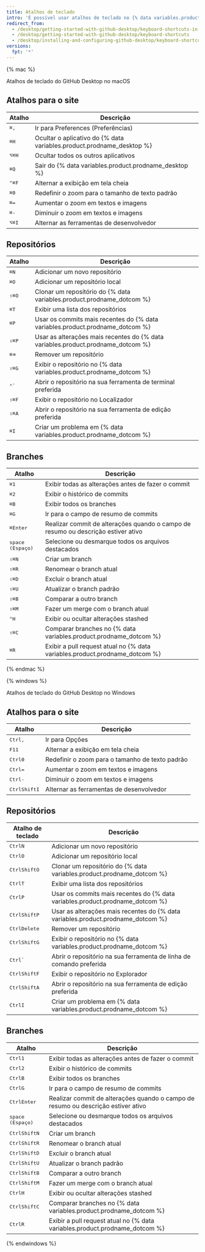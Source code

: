 ```yaml
---
title: Atalhos de teclado
intro: 'É possível usar atalhos de teclado no {% data variables.product.prodname_desktop %}.'
redirect_from:
  - /desktop/getting-started-with-github-desktop/keyboard-shortcuts-in-github-desktop/
  - /desktop/getting-started-with-github-desktop/keyboard-shortcuts
  - /desktop/installing-and-configuring-github-desktop/keyboard-shortcuts
versions:
  fpt: '*'
---
```


{% mac %}

Atalhos de teclado do GitHub Desktop no macOS

## Atalhos para o site

| Atalho                               | Descrição                                                             |
| ------------------------------------ | --------------------------------------------------------------------- |
| <kbd>⌘</kbd><kbd>,</kbd>             | Ir para Preferences (Preferências)                                    |
| <kbd>⌘</kbd><kbd>H</kbd>             | Ocultar o aplicativo do {% data variables.product.prodname_desktop %}
| <kbd>⌥</kbd><kbd>⌘</kbd><kbd>H</kbd> | Ocultar todos os outros aplicativos                                   |
| <kbd>⌘</kbd><kbd>Q</kbd>             | Sair do {% data variables.product.prodname_desktop %}
| <kbd>⌃</kbd><kbd>⌘</kbd><kbd>F</kbd> | Alternar a exibição em tela cheia                                     |
| <kbd>⌘</kbd><kbd>0</kbd>             | Redefinir o zoom para o tamanho de texto padrão                       |
| <kbd>⌘</kbd><kbd>=</kbd>             | Aumentar o zoom em textos e imagens                                   |
| <kbd>⌘</kbd><kbd>-</kbd>             | Diminuir o zoom em textos e imagens                                   |
| <kbd>⌥</kbd><kbd>⌘</kbd><kbd>I</kbd> | Alternar as ferramentas de desenvolvedor                              |

## Repositórios

| Atalho                               | Descrição                                                                        |
| ------------------------------------ | -------------------------------------------------------------------------------- |
| <kbd>⌘</kbd><kbd>N</kbd>             | Adicionar um novo repositório                                                    |
| <kbd>⌘</kbd><kbd>O</kbd>             | Adicionar um repositório local                                                   |
| <kbd>⇧</kbd><kbd>⌘</kbd><kbd>O</kbd> | Clonar um repositório do {% data variables.product.prodname_dotcom %}
| <kbd>⌘</kbd><kbd>T</kbd>             | Exibir uma lista dos repositórios                                                |
| <kbd>⌘</kbd><kbd>P</kbd>             | Usar os commits mais recentes do {% data variables.product.prodname_dotcom %}
| <kbd>⇧</kbd><kbd>⌘</kbd><kbd>P</kbd> | Usar as alterações mais recentes do {% data variables.product.prodname_dotcom %}
| <kbd>⌘</kbd><kbd>⌫</kbd>             | Remover um repositório                                                           |
| <kbd>⇧</kbd><kbd>⌘</kbd><kbd>G</kbd> | Exibir o repositório no {% data variables.product.prodname_dotcom %}
| <kbd>⌃</kbd><kbd>&grave;</kbd>       | Abrir o repositório na sua ferramenta de terminal preferida                      |
| <kbd>⇧</kbd><kbd>⌘</kbd><kbd>F</kbd> | Exibir o repositório no Localizador                                              |
| <kbd>⇧</kbd><kbd>⌘</kbd><kbd>A</kbd> | Abrir o repositório na sua ferramenta de edição preferida                        |
| <kbd>⌘</kbd><kbd>I</kbd>             | Criar um problema em {% data variables.product.prodname_dotcom %}

## Branches

| Atalho                               | Descrição                                                                         |
| ------------------------------------ | --------------------------------------------------------------------------------- |
| <kbd>⌘</kbd><kbd>1</kbd>             | Exibir todas as alterações antes de fazer o commit                                |
| <kbd>⌘</kbd><kbd>2</kbd>             | Exibir o histórico de commits                                                     |
| <kbd>⌘</kbd><kbd>B</kbd>             | Exibir todos os branches                                                          |
| <kbd>⌘</kbd><kbd>G</kbd>             | Ir para o campo de resumo de commits                                              |
| <kbd>⌘</kbd><kbd>Enter</kbd>         | Realizar commit de alterações quando o campo de resumo ou descrição estiver ativo |
| <kbd>space (Espaço)</kbd>            | Selecione ou desmarque todos os arquivos destacados                               |
| <kbd>⇧</kbd><kbd>⌘</kbd><kbd>N</kbd> | Criar um branch                                                                   |
| <kbd>⇧</kbd><kbd>⌘</kbd><kbd>R</kbd> | Renomear o branch atual                                                           |
| <kbd>⇧</kbd><kbd>⌘</kbd><kbd>D</kbd> | Excluir o branch atual                                                            |
| <kbd>⇧</kbd><kbd>⌘</kbd><kbd>U</kbd> | Atualizar o branch padrão                                                         |
| <kbd>⇧</kbd><kbd>⌘</kbd><kbd>B</kbd> | Comparar a outro branch                                                           |
| <kbd>⇧</kbd><kbd>⌘</kbd><kbd>M</kbd> | Fazer um merge com o branch atual                                                 |
| <kbd>⌃</kbd><kbd>H</kbd>             | Exibir ou ocultar alterações stashed                                              |
| <kbd>⇧</kbd><kbd>⌘</kbd><kbd>C</kbd> | Comparar branches no {% data variables.product.prodname_dotcom %}
| <kbd>⌘</kbd><kbd>R</kbd>             | Exibir a pull request atual no {% data variables.product.prodname_dotcom %}

{% endmac %}

{% windows %}

Atalhos de teclado do GitHub Desktop no Windows

## Atalhos para o site

| Atalho                                      | Descrição                                       |
| ------------------------------------------- | ----------------------------------------------- |
| <kbd>Ctrl</kbd><kbd>,</kbd>                 | Ir para Opções                                  |
| <kbd>F11</kbd>                              | Alternar a exibição em tela cheia               |
| <kbd>Ctrl</kbd><kbd>0</kbd>                 | Redefinir o zoom para o tamanho de texto padrão |
| <kbd>Ctrl</kbd><kbd>=</kbd>                 | Aumentar o zoom em textos e imagens             |
| <kbd>Ctrl</kbd><kbd>-</kbd>                 | Diminuir o zoom em textos e imagens             |
| <kbd>Ctrl</kbd><kbd>Shift</kbd><kbd>I</kbd> | Alternar as ferramentas de desenvolvedor        |

## Repositórios

| Atalho de teclado                           | Descrição                                                                        |
| ------------------------------------------- | -------------------------------------------------------------------------------- |
| <kbd>Ctrl</kbd><kbd>N</kbd>                 | Adicionar um novo repositório                                                    |
| <kbd>Ctrl</kbd><kbd>O</kbd>                 | Adicionar um repositório local                                                   |
| <kbd>Ctrl</kbd><kbd>Shift</kbd><kbd>O</kbd> | Clonar um repositório do {% data variables.product.prodname_dotcom %}
| <kbd>Ctrl</kbd><kbd>T</kbd>                 | Exibir uma lista dos repositórios                                                |
| <kbd>Ctrl</kbd><kbd>P</kbd>                 | Usar os commits mais recentes do {% data variables.product.prodname_dotcom %}
| <kbd>Ctrl</kbd><kbd>Shift</kbd><kbd>P</kbd> | Usar as alterações mais recentes do {% data variables.product.prodname_dotcom %}
| <kbd>Ctrl</kbd><kbd>Delete</kbd>            | Remover um repositório                                                           |
| <kbd>Ctrl</kbd><kbd>Shift</kbd><kbd>G</kbd> | Exibir o repositório no {% data variables.product.prodname_dotcom %}
| <kbd>Ctrl</kbd><kbd>&grave;</kbd>           | Abrir o repositório na sua ferramenta de linha de comando preferida              |
| <kbd>Ctrl</kbd><kbd>Shift</kbd><kbd>F</kbd> | Exibir o repositório no Explorador                                               |
| <kbd>Ctrl</kbd><kbd>Shift</kbd><kbd>A</kbd> | Abrir o repositório na sua ferramenta de edição preferida                        |
| <kbd>Ctrl</kbd><kbd>I</kbd>                 | Criar um problema em {% data variables.product.prodname_dotcom %}

## Branches

| Atalho                                      | Descrição                                                                         |
| ------------------------------------------- | --------------------------------------------------------------------------------- |
| <kbd>Ctrl</kbd><kbd>1</kbd>                 | Exibir todas as alterações antes de fazer o commit                                |
| <kbd>Ctrl</kbd><kbd>2</kbd>                 | Exibir o histórico de commits                                                     |
| <kbd>Ctrl</kbd><kbd>B</kbd>                 | Exibir todos os branches                                                          |
| <kbd>Ctrl</kbd><kbd>G</kbd>                 | Ir para o campo de resumo de commits                                              |
| <kbd>Ctrl</kbd><kbd>Enter</kbd>             | Realizar commit de alterações quando o campo de resumo ou descrição estiver ativo |
| <kbd>space (Espaço)</kbd>                   | Selecione ou desmarque todos os arquivos destacados                               |
| <kbd>Ctrl</kbd><kbd>Shift</kbd><kbd>N</kbd> | Criar um branch                                                                   |
| <kbd>Ctrl</kbd><kbd>Shift</kbd><kbd>R</kbd> | Renomear o branch atual                                                           |
| <kbd>Ctrl</kbd><kbd>Shift</kbd><kbd>D</kbd> | Excluir o branch atual                                                            |
| <kbd>Ctrl</kbd><kbd>Shift</kbd><kbd>U</kbd> | Atualizar o branch padrão                                                         |
| <kbd>Ctrl</kbd><kbd>Shift</kbd><kbd>B</kbd> | Comparar a outro branch                                                           |
| <kbd>Ctrl</kbd><kbd>Shift</kbd><kbd>M</kbd> | Fazer um merge com o branch atual                                                 |
| <kbd>Ctrl</kbd><kbd>H</kbd>                 | Exibir ou ocultar alterações stashed                                              |
| <kbd>Ctrl</kbd><kbd>Shift</kbd><kbd>C</kbd> | Comparar branches no {% data variables.product.prodname_dotcom %}
| <kbd>Ctrl</kbd><kbd>R</kbd>                 | Exibir a pull request atual no {% data variables.product.prodname_dotcom %}

{% endwindows %}
